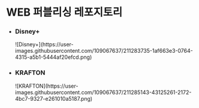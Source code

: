 <h1>WEB 퍼블리싱 레포지토리</h1>

<ul>
  <li>
    <h3> Disney+ </h3>
    <div>
      ![Disney+](https://user-images.githubusercontent.com/109067637/211283735-1af663e3-0764-4315-a5b1-5444af20efcd.png)
    </div>
  </li>
  
  <li>
    <h3> KRAFTON </h3>
    <div>
      ![KRAFTON](https://user-images.githubusercontent.com/109067637/211285143-43125261-2172-4bc7-9327-e261010a5187.png)
    </div>
  </li>
</ul>
